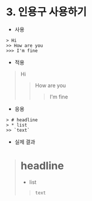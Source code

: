 # 3. 인용구 사용하기

- 사용

```
> Hi
>> How are you
>>> I'm fine
```
- 적용

> Hi
>> How are you
>>> I'm fine

- 응용
```
> # headline
> * list
>> `text`
```
- 실제 결과
> # headline
> * list
>> `text`

